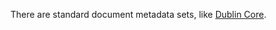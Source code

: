 There are standard document metadata sets, like [Dublin Core](https://en.wikipedia.org/wiki/Dublin_Core).